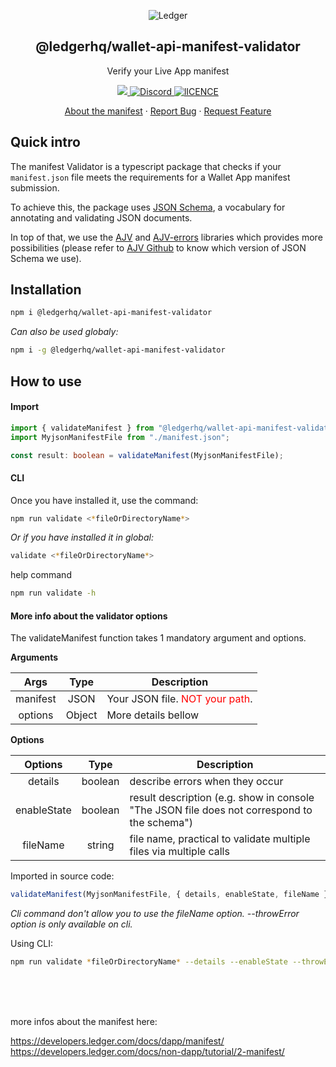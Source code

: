 <p align="center">
 <img src="https://user-images.githubusercontent.com/9203826/154288895-670f5c23-81a1-4307-a080-1af83f7f8356.svg" align="center" alt="Ledger" />
 <h2 align="center">@ledgerhq/wallet-api-manifest-validator</h2>
 <p align="center">Verify your Live App manifest</p>
</p>
  <p align="center">
    <a href="https://www.npmjs.com/package/">
      <img src="https://img.shields.io/npm/v/" />
    </a>
    <a href="https://discord.gg/y6nZhxv2bC">
      <img alt="Discord" src="https://img.shields.io/discord/885256081289379850?color=1C1CE1&label=Ledger%20%7C%20Discord%20%F0%9F%91%8B%20&style=flat-square" />
    </a>
    <a href="https://opensource.org/licenses/MIT">
      <img alt="lICENCE" src="https://img.shields.io/badge/License-MIT-yellow.svg" />
    </a>

  </p>

  <p align="center">
    <a href="https://developers.ledger.com/docs/dapp/manifest">About the manifest</a>
    ·
    <a href="https://github.com/LedgerHQ/wallet-api/issues/new/choose">Report Bug</a>
    ·
    <a href="https://github.com/LedgerHQ/wallet-api/issues/new/choose">Request Feature</a>
  </p>
</p>

## Quick intro

The manifest Validator is a typescript package that checks if your `manifest.json` file meets the requirements for a Wallet App manifest submission.

To achieve this, the package uses [JSON Schema](https://json-schema.org/), a vocabulary for annotating and validating JSON documents.

In top of that, we use the [AJV](https://ajv.js.org/) and [AJV-errors](https://www.npmjs.com/package/ajv-errors) libraries which provides more possibilities (please refer to [AJV Github](https://github.com/ajv-validator/ajv) to know which version of JSON Schema we use).

## Installation

```bash
npm i @ledgerhq/wallet-api-manifest-validator

```

_Can also be used globaly:_

```bash
npm i -g @ledgerhq/wallet-api-manifest-validator
```

## How to use

#### Import

```typescript
import { validateManifest } from "@ledgerhq/wallet-api-manifest-validator";
import MyjsonManifestFile from "./manifest.json";

const result: boolean = validateManifest(MyjsonManifestFile);
```

#### CLI

Once you have installed it, use the command:

```bash
npm run validate <*fileOrDirectoryName*>
```

_Or if you have installed it in global:_

```bash
validate <*fileOrDirectoryName*>
```

help command

```bash
npm run validate -h
```

#### More info about the validator options

The validateManifest function takes 1 mandatory argument and options.

**Arguments**

|   Args   |  Type  | Description                                                   |
| :------: | :----: | ------------------------------------------------------------- |
| manifest |  JSON  | Your JSON file. <span style="color:red">NOT your path</span>. |
| options  | Object | More details bellow                                           |

**Options**

|   Options   |  Type   | Description                                                                                 |
| :---------: | :-----: | ------------------------------------------------------------------------------------------- |
|   details   | boolean | describe errors when they occur                                                             |
| enableState | boolean | result description (e.g. show in console "The JSON file does not correspond to the schema") |
|  fileName   | string  | file name, practical to validate multiple files via multiple calls                          |

Imported in source code:

```typescript
validateManifest(MyjsonManifestFile, { details, enableState, fileName });
```

_Cli command don't allow you to use the fileName option._
_--throwError option is only available on cli._

Using CLI:

```bash
npm run validate *fileOrDirectoryName* --details --enableState --throwError
```                                                                                                                                          

</br>
</br>
</br>

more infos about the manifest here:

https://developers.ledger.com/docs/dapp/manifest/
https://developers.ledger.com/docs/non-dapp/tutorial/2-manifest/